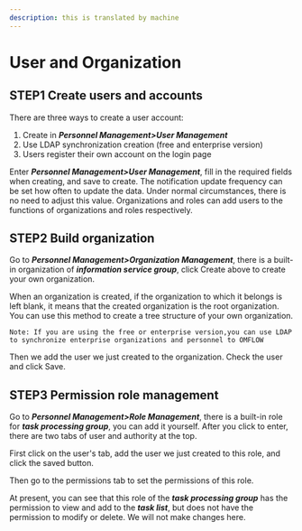 ```yaml
---
description: this is translated by machine
---
```


# User and Organization

## STEP1 Create users and accounts

There are three ways to create a user account:

1. Create in _**Personnel Management>User Management**_
2. Use LDAP synchronization creation (free and enterprise version)
3. Users register their own account on the login page

Enter _**Personnel Management>User Management**_, fill in the required fields when creating, and save to create. The notification update frequency can be set how often to update the data. Under normal circumstances, there is no need to adjust this value. Organizations and roles can add users to the functions of organizations and roles respectively.

## STEP2 Build organization

Go to _**Personnel Management>Organization Management**_, there is a built-in organization of _**information service group**_, click Create above to create your own organization.

When an organization is created, if the organization to which it belongs is left blank, it means that the created organization is the root organization. You can use this method to create a tree structure of your own organization.

`Note: If you are using the free or enterprise version,you can use LDAP to synchronize enterprise organizations and personnel to OMFLOW`

Then we add the user we just created to the organization. Check the user and click Save.

## STEP3 Permission role management

Go to _**Personnel Management>Role Management**_, there is a built-in role for _**task processing group**_, you can add it yourself. After you click to enter, there are two tabs of user and authority at the top.

First click on the user's tab, add the user we just created to this role, and click the saved button.

Then go to the permissions tab to set the permissions of this role.

At present, you can see that this role of the _**task processing group**_ has the permission to view and add to the _**task list**_, but does not have the permission to modify or delete. We will not make changes here.
